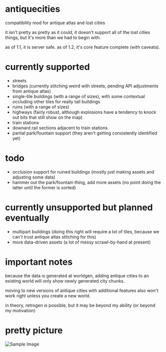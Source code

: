 # antiquecities
compatibility mod for antique atlas and lost cities

it isn't pretty as pretty as it could, it doesn't support all of the lost cities things, but it's more than we had to begin with.

as of 1.1, it is server safe. as of 1.2, it's core feature complete (with caveats).

# currently supported

*  streets
*  bridges (currently stitching weird with streets, pending API adjustments from antique atlas)
*  single-tile buildings (with a range of sizes), with some contextual occluding other tiles for really tall buildings
*  ruins (with a range of sizes)
*  highways (fairly robust, although explosions have a tendency to knock out bits that still show on the map)
*  train stations
*  downard rail sections adjacent to train stations
*  partial park/fountain support (they aren't getting consistently identified yet)

# todo

*  occlusion support for ruined buildings (mostly just making assets and adjusting some data)
*  hammer out the park/fountain thing, add more assets (no point doing the latter until the former is sorted)

# currently unsupported but planned eventually

*  multipart buildings (doing this right will require a lot of tiles, because we can't trust antique atlas stitching for this)
*  more data-driven assets (a lot of messy scrawl-by-hand at present)

# important notes

because the data is generated at worldgen, adding antique cities to an existing world will only show newly generated city chunks.

moving to new versions of antique cities with additional features also won't work right unless you create a new world.

in theory, retrogen is possible, but it may be beyond my ability (or beyond my motivation)

# pretty picture

![Sample Image](https://cdn.discordapp.com/attachments/360995219321126935/468049140950237184/unknown.png)

